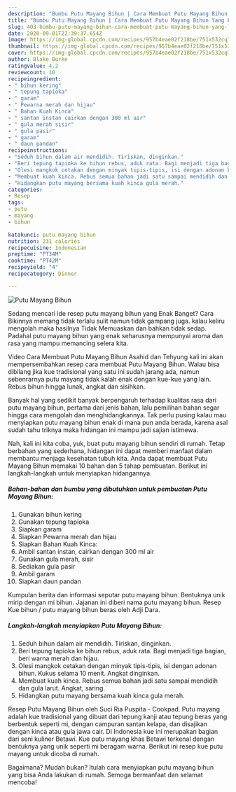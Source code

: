 ```yaml
---
description: "Bumbu Putu Mayang Bihun | Cara Membuat Putu Mayang Bihun Yang Lezat"
title: "Bumbu Putu Mayang Bihun | Cara Membuat Putu Mayang Bihun Yang Lezat"
slug: 403-bumbu-putu-mayang-bihun-cara-membuat-putu-mayang-bihun-yang-lezat
date: 2020-09-01T22:39:37.654Z
image: https://img-global.cpcdn.com/recipes/957b4eae02f218be/751x532cq70/putu-mayang-bihun-foto-resep-utama.jpg
thumbnail: https://img-global.cpcdn.com/recipes/957b4eae02f218be/751x532cq70/putu-mayang-bihun-foto-resep-utama.jpg
cover: https://img-global.cpcdn.com/recipes/957b4eae02f218be/751x532cq70/putu-mayang-bihun-foto-resep-utama.jpg
author: Blake Burke
ratingvalue: 4.2
reviewcount: 10
recipeingredient:
- " bihun kering"
- " tepung tapioka"
- " garam"
- " Pewarna merah dan hijau"
- " Bahan Kuah Kinca"
- " santan instan cairkan dengan 300 ml air"
- " gula merah sisir"
- " gula pasir"
- " garam"
- " daun pandan"
recipeinstructions:
- "Seduh bihun dalam air mendidih. Tiriskan, dinginkan."
- "Beri tepung tapioka ke bihun rebus, aduk rata. Bagi menjadi tiga bagian, beri warna merah dan hijau."
- "Olesi mangkok cetakan dengan minyak tipis-tipis, isi dengan adonan bihun. Kukus selama 10 menit. Angkat dinginkan."
- "Membuat kuah kinca. Rebus semua bahan jadi satu sampai mendidih dan gula larut. Angkat, saring."
- "Hidangkan putu mayang bersama kuah kinca gula merah."
categories:
- Resep
tags:
- putu
- mayang
- bihun

katakunci: putu mayang bihun 
nutrition: 231 calories
recipecuisine: Indonesian
preptime: "PT34M"
cooktime: "PT42M"
recipeyield: "4"
recipecategory: Dinner

---
```



![Putu Mayang Bihun](https://img-global.cpcdn.com/recipes/957b4eae02f218be/751x532cq70/putu-mayang-bihun-foto-resep-utama.jpg)

Sedang mencari ide resep putu mayang bihun yang Enak Banget? Cara Bikinnya memang tidak terlalu sulit namun tidak gampang juga. kalau keliru mengolah maka hasilnya Tidak Memuaskan dan bahkan tidak sedap. Padahal putu mayang bihun yang enak seharusnya mempunyai aroma dan rasa yang mampu memancing selera kita.

Video Cara Membuat Putu Mayang Bihun Asahid dan Tehyung kali ini akan mempersembahkan resep cara membuat Putu Mayang Bihun. Walau bisa dibilang jika kue tradisional yang satu ini sudah jarang ada, namun sebenrarnya putu mayang tidak kalah enak dengan kue-kue yang lain. Rebus bihun hingga lunak, angkat dan sisihkan.

Banyak hal yang sedikit banyak berpengaruh terhadap kualitas rasa dari putu mayang bihun, pertama dari jenis bahan, lalu pemilihan bahan segar hingga cara mengolah dan menghidangkannya. Tak perlu pusing kalau mau menyiapkan putu mayang bihun enak di mana pun anda berada, karena asal sudah tahu triknya maka hidangan ini mampu jadi sajian istimewa.


Nah, kali ini kita coba, yuk, buat putu mayang bihun sendiri di rumah. Tetap berbahan yang sederhana, hidangan ini dapat memberi manfaat dalam membantu menjaga kesehatan tubuh kita. Anda dapat membuat Putu Mayang Bihun memakai 10 bahan dan 5 tahap pembuatan. Berikut ini langkah-langkah untuk menyiapkan hidangannya.

<!--inarticleads1-->

##### Bahan-bahan dan bumbu yang dibutuhkan untuk pembuatan Putu Mayang Bihun:

1. Gunakan  bihun kering
1. Gunakan  tepung tapioka
1. Siapkan  garam
1. Siapkan  Pewarna merah dan hijau
1. Siapkan  Bahan Kuah Kinca:
1. Ambil  santan instan, cairkan dengan 300 ml air
1. Gunakan  gula merah, sisir
1. Sediakan  gula pasir
1. Ambil  garam
1. Siapkan  daun pandan


Kumpulan berita dan informasi seputar putu mayang bihun. Bentuknya unik mirip dengan mi bihun. Jajanan ini diberi nama putu mayang bihun. Resep Kue bihun / putu mayang bihun beras oleh Adji Dara. 

<!--inarticleads2-->

##### Langkah-langkah menyiapkan Putu Mayang Bihun:

1. Seduh bihun dalam air mendidih. Tiriskan, dinginkan.
1. Beri tepung tapioka ke bihun rebus, aduk rata. Bagi menjadi tiga bagian, beri warna merah dan hijau.
1. Olesi mangkok cetakan dengan minyak tipis-tipis, isi dengan adonan bihun. Kukus selama 10 menit. Angkat dinginkan.
1. Membuat kuah kinca. Rebus semua bahan jadi satu sampai mendidih dan gula larut. Angkat, saring.
1. Hidangkan putu mayang bersama kuah kinca gula merah.


Resep Putu Mayang Bihun oleh Suci Ria Puspita - Cookpad. Putu mayang adalah kue tradisional yang dibuat dari tepung kanji atau tepung beras yang berbentuk seperti mi, dengan campuran santan kelapa, dan disajikan dengan kinca atau gula jawa cair. Di Indonesia kue ini merupakan bagian dari seni kuliner Betawi. Kue putu mayang khas Betawi terkenal dengan bentuknya yang unik seperti mi beragam warna. Berikut ini resep kue putu mayang untuk dicoba di rumah. 

Bagaimana? Mudah bukan? Itulah cara menyiapkan putu mayang bihun yang bisa Anda lakukan di rumah. Semoga bermanfaat dan selamat mencoba!

